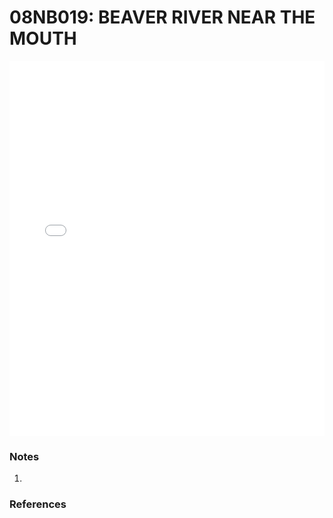 # 08NB019: BEAVER RIVER NEAR THE MOUTH

<iframe src="/distribution_estimation/_static/stations/08NB019_fdc.html" width="100%" height="600" frameborder="0"></iframe>

### Notes
1. 

### References

